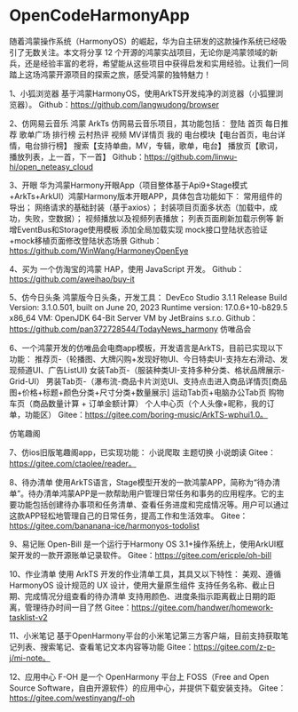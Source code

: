 # OpenCodeHarmonyApp
随着鸿蒙操作系统（HarmonyOS）的崛起，华为自主研发的这款操作系统已经吸引了无数关注。本文将分享 12 个开源的鸿蒙实战项目，无论你是鸿蒙领域的新兵，还是经验丰富的老将，希望能从这些项目中获得启发和实用经验。让我们一同踏上这场鸿蒙开源项目的探索之旅，感受鸿蒙的独特魅力！

1、小狐浏览器
基于鸿蒙HarmonyOS，使用ArkTS开发纯净的浏览器（小狐狸浏览器）。
Github：https://github.com/langwudong/browser

2、仿网易云音乐
鸿蒙 ArkTs 仿网易云音乐项目，其功能包括：
    登陆
    首页
    每日推荐
    歌单广场
    排行榜
    云村热评
    视频
    MV详情页
    我的
    电台模块【电台首页，电台详情，电台排行榜】
    搜索【支持单曲，MV，专辑，歌单，电台】
    播放页【歌词，播放列表，上一首，下一首】
    Github：https://github.com/linwu-hi/open_neteasy_cloud

3、开眼
华为鸿蒙Harmony开眼App（项目整体基于Api9+Stage模式+ArkTs+ArkUI）鸿蒙Harmony版本开眼APP，具体包含功能如下：
    常用组件的导出；
    网络请求的基础封装（基于axios）；
    封装项目页面多状态（加载中，成功，失败，空数据）；
    视频播放以及视频列表播放；
    列表页面刷新加载示例等
    新增EventBus和Storage使用模板
    添加全局加载实现
    mock接口登陆状态验证+mock移植页面修改登陆状态场景
    Github：https://github.com/WinWang/HarmoneyOpenEye

  4、买为
一个仿淘宝的鸿蒙 HAP，使用 JavaScript 开发。  Github：https://github.com/aweihao/buy-it


5、仿今日头条
鸿蒙版今日头条，开发工具：
    DevEco Studio 3.1.1 Release
    Build Version: 3.1.0.501, built on June 20, 2023
    Runtime version: 17.0.6+10-b829.5 x86_64
    VM: OpenJDK 64-Bit Server VM by JetBrains s.r.o.
    Github：https://github.com/pan372728544/TodayNews_harmony
仿唯品会

6、一个鸿蒙开发的仿唯品会电商app模板，开发语言是ArkTS，目前已实现以下功能：
    推荐页-（轮播图、大牌闪购+发现好物UI、今日特卖UI-支持左右滑动、发现频道UI、广告ListUI)
    女装Tab页-（服装种类UI-支持多种分类、格状品牌展示-Grid-UI）
    男装Tab页-（瀑布流-商品卡片浏览UI、支持点击进入商品详情页[商品图+价格+标题+颜色分类+尺寸分类+数量展示]
    运动Tab页+电脑办公Tab页
    购物车页（商品数量计算 + 订单金额计算）
    个人中心页（个人头像+昵称，我的订单，功能区）
Gitee：https://gitee.com/boring-music/ArkTS-wphui1.0。

仿笔趣阁

7、仿ios旧版笔趣阁app，已实现功能：
    小说爬取
    主题切换
    小说朗读
    Gitee：https://gitee.com/ctaolee/reader。

 8、待办清单
使用ArkTS语言，Stage模型开发的一款鸿蒙APP，简称为“待办清单”。待办清单鸿蒙APP是一款帮助用户管理日常任务和事务的应用程序。它的主要功能包括创建待办事项和任务清单、查看任务进度和完成情况等。用户可以通过这款APP轻松地管理自己的日常任务，提高工作和生活效率。
Gitee：https://gitee.com/bananana-ice/harmonyos-todolist


9、易记账
Open-Bill 是一个运行于Harmony OS 3.1+操作系统上，使用ArkUI框架开发的一款开源账单记录软件。
Gitee：https://gitee.com/ericple/oh-bill

10、作业清单
    使用 ArkTS 开发的作业清单工具，其具又以下特性：
    美观、遵循 HarmonyOS 设计规范的 UX 设计，使用大量原生组件
    支持任务名称、截止日期、完成情况分组查看的待办清单
    支持用颜色、进度条指示距离截止日期的距离，管理待办时间一目了然
    Gitee：https://gitee.com/handwer/homework-tasklist-v2

11、小米笔记
基于OpenHarmony平台的小米笔记第三方客户端，目前支持获取笔记列表、搜索笔记、查看笔记文本内容等功能
Gitee：https://gitee.com/z-p-j/mi-note。

12、应用中心
F-OH 是一个 OpenHarmony 平台上 FOSS（Free and Open Source Software，自由开源软件）的应用中心，并提供下载安装支持。
Gitee：https://gitee.com/westinyang/f-oh